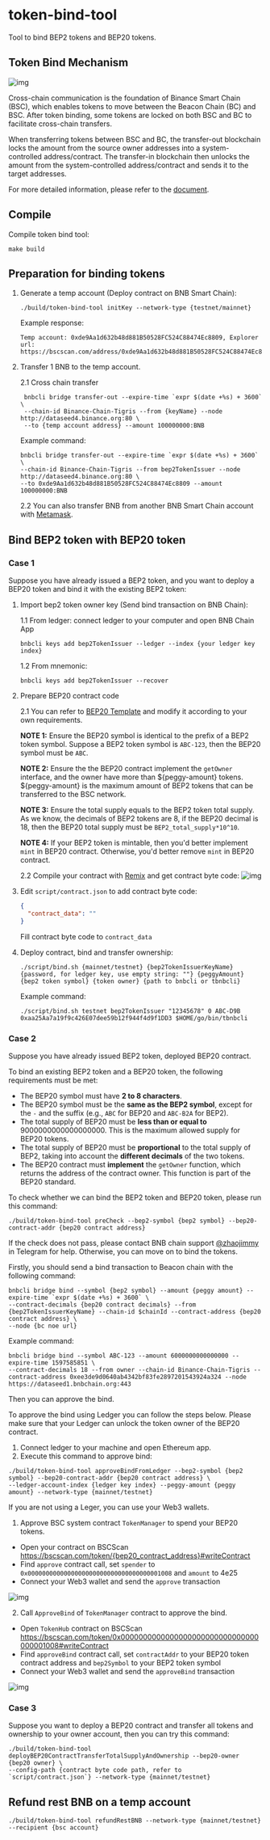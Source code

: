 # token-bind-tool

Tool to bind BEP2 tokens and BEP20 tokens.

## Token Bind Mechanism

![img](https://docs.bnbchain.org/assets/images/cross-transfer-architecture-96420c26b3e1af1d5664120fb6a940a6.png)

Cross-chain communication is the foundation of Binance Smart Chain (BSC), which enables tokens to move between the
Beacon Chain (BC) and BSC. After token binding, some tokens are locked on both BSC and BC to facilitate cross-chain
transfers.

When transferring tokens between BSC and BC, the transfer-out blockchain locks the amount from the source owner
addresses into a system-controlled address/contract. The transfer-in blockchain then unlocks the amount from the
system-controlled address/contract and sends it to the target addresses.

For more detailed information, please refer to the [document](https://docs.bnbchain.org/docs/circulation-model/).

## Compile

Compile token bind tool:

```shell script
make build
```

## Preparation for binding tokens

1. Generate a temp account (Deploy contract on BNB Smart Chain):
    ```shell script
    ./build/token-bind-tool initKey --network-type {testnet/mainnet}
    ```
   Example response:
    ```text
    Temp account: 0xde9Aa1d632b48d881B50528FC524C88474Ec8809, Explorer url: https://bscscan.com/address/0xde9Aa1d632b48d881B50528FC524C88474Ec8809
    ```

2. Transfer 1 BNB to the temp account.

   2.1 Cross chain transfer
   ```shell script
    bnbcli bridge transfer-out --expire-time `expr $(date +%s) + 3600` \
    --chain-id Binance-Chain-Tigris --from {keyName} --node http://dataseed4.binance.org:80 \
    --to {temp account address} --amount 100000000:BNB
    ```
   Example command:
   ```shell script
   bnbcli bridge transfer-out --expire-time `expr $(date +%s) + 3600` \
   --chain-id Binance-Chain-Tigris --from bep2TokenIssuer --node http://dataseed4.binance.org:80 \
   --to 0xde9Aa1d632b48d881B50528FC524C88474Ec8809 --amount 100000000:BNB
   ```

   2.2 You can also transfer BNB from another BNB Smart Chain account
   with [Metamask](https://docs.binance.org/smart-chain/wallet/metamask.html).

## Bind BEP2 token with BEP20 token

### Case 1

Suppose you have already issued a BEP2 token, and you want to deploy a BEP20 token and bind it with the existing BEP2
token:

1. Import bep2 token owner key (Send bind transaction on BNB Chain):

   1.1 From ledger: connect ledger to your computer and open BNB Chain App
    ```shell script
    bnbcli keys add bep2TokenIssuer --ledger --index {your ledger key index}
    ```
   1.2 From mnemonic:
    ```shell script
    bnbcli keys add bep2TokenIssuer --recover
    ```

2. Prepare BEP20 contract code

   2.1 You can refer
   to [BEP20 Template](https://github.com/binance-chain/bsc-genesis-contract/blob/master/contracts/bep20_template/BEP20Token.template)
   and modify it according to your own requirements.

   **NOTE 1:** Ensure the BEP20 symbol is identical to the prefix of a BEP2 token symbol. Suppose a BEP2 token symbol
   is `ABC-123`, then the BEP20 symbol must be `ABC`.

   **NOTE 2:** Ensure the the BEP20 contract implement the `getOwner` interface, and the owner have more than
   ${peggy-amount} tokens. ${peggy-amount} is the maximum amount of BEP2 tokens that can be transferred to the BSC
   network.

   **NOTE 3:** Ensure the total supply equals to the BEP2 token total supply. As we know, the decimals of BEP2 tokens
   are 8, if the BEP20 decimal is 18, then the BEP20 total supply must be `BEP2_total_supply*10^10`.

   **NOTE 4:** If your BEP2 token is mintable, then you'd better implement `mint` in BEP20 contract. Otherwise, you'd
   better remove `mint` in BEP20 contract.

   2.2 Compile your contract with [Remix](https://remix.ethereum.org) and get contract byte code:
   ![img](pictures/compile.png)

4. Edit `script/contract.json` to add contract byte code:

    ```json
    {
      "contract_data": ""
    }
    ```
   Fill contract byte code to `contract_data`

5. Deploy contract, bind and transfer ownership:

    ```shell script
    ./script/bind.sh {mainnet/testnet} {bep2TokenIssuerKeyName} {password, for ledger key, use empty string: ""} {peggyAmount} {bep2 token symbol} {token owner} {path to bnbcli or tbnbcli}
    ```

   Example command:
    ```shell script
    ./script/bind.sh testnet bep2TokenIssuer "12345678" 0 ABC-D9B 0xaa25Aa7a19f9c426E07dee59b12f944f4d9f1DD3 $HOME/go/bin/tbnbcli
    ```

### Case 2

Suppose you have already issued BEP2 token, deployed BEP20 contract.

To bind an existing BEP2 token and a BEP20 token, the following requirements must be met:

- The BEP20 symbol must have **2 to 8 characters**.
- The BEP20 symbol must be the **same as the BEP2 symbol**, except for the `-` and the suffix (e.g., `ABC` for BEP20
  and `ABC-B2A` for BEP2).
- The total supply of BEP20 must be **less than or equal to** 9000000000000000000. This is the maximum allowed supply
  for BEP20 tokens.
- The total supply of BEP20 must be **proportional** to the total supply of BEP2, taking into account the **different
  decimals** of the two tokens.
- The BEP20 contract must **implement** the `getOwner` function, which returns the address of the contract owner. This
  function is part of the BEP20 standard.

To check whether we can bind the BEP2 token and BEP20 token, please run this command:

```shell script
./build/token-bind-tool preCheck --bep2-symbol {bep2 symbol} --bep20-contract-addr {bep20 contract address}
```

If the check does not pass, please contact BNB chain support [@zhaojimmy](https://t.me/zhaojimmy) in Telegram for help.
Otherwise, you can move on to bind the tokens.

Firstly, you should send a bind transaction to Beacon chain with the following command:

```shell script
bnbcli bridge bind --symbol {bep2 symbol} --amount {peggy amount} --expire-time `expr $(date +%s) + 3600` \
--contract-decimals {bep20 contract decimals} --from {bep2TokenIssuerKeyName} --chain-id $chainId --contract-address {bep20 contract address} \
--node {bc noe url}
```

Example command:

```shell script
bnbcli bridge bind --symbol ABC-123 --amount 6000000000000000 --expire-time 1597585851 \
--contract-decimals 18 --from owner --chain-id Binance-Chain-Tigris --contract-address 0xee3de9d0640ab4342bf83fe2897201543924a324 --node https://dataseed1.bnbchain.org:443
```

Then you can approve the bind.

To approve the bind using Ledger you can follow the steps below.
Please make sure that your Ledger can unlock the token owner of the BEP20 contract.

1. Connect ledger to your machine and open Ethereum app.
2. Execute this command to approve bind:

```shell script
./build/token-bind-tool approveBindFromLedger --bep2-symbol {bep2 symbol} --bep20-contract-addr {bep20 contract address} \
--ledger-account-index {ledger key index} --peggy-amount {peggy amount} --network-type {mainnet/testnet}
```

If you are not using a Leger, you can use your Web3 wallets.

1. Approve BSC system contract `TokenManager` to spend your BEP20 tokens.

* Open your contract on BSCScan https://bscscan.com/token/{bep20_contract_address}#writeContract
* Find `approve` contract call, set `spender` to `0x0000000000000000000000000000000000001008` and `amount` to 4e25
* Connect your Web3 wallet and send the `approve` transaction

![img](./pictures/approve.png)

2. Call `ApproveBind` of `TokenManager` contract to approve the bind.

* Open `TokenHub` contract on BSCScan https://bscscan.com/token/0x0000000000000000000000000000000000001008#writeContract
* Find `approveBind` contract call, set `contractAddr` to your BEP20 token contract address and `bep2Symbol` to your
  BEP2 token symbol
* Connect your Web3 wallet and send the `approveBind` transaction

![img](./pictures/approveBind.png)

### Case 3

Suppose you want to deploy a BEP20 contract and transfer all tokens and ownership to your owner account, then you can
try this command:

```shell script
./build/token-bind-tool deployBEP20ContractTransferTotalSupplyAndOwnership --bep20-owner {bep20 owner} \
--config-path {contract byte code path, refer to `script/contract.json`} --network-type {mainnet/testnet}
```

## Refund rest BNB on a temp account

```shell script
./build/token-bind-tool refundRestBNB --network-type {mainnet/testnet} --recipient {bsc account}
```
